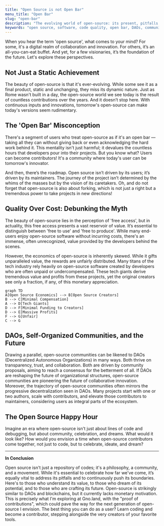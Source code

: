 ```yaml
---
title: "Open Source is not Open Bar"
menu_title: "Open Bar"
slug: "open-bar"
description: "The evolving world of open-source: its present, pitfalls, and potential."
keywords: "open source, software, code quality, open bar, DAOs, community, roadmap"
---
```


When you hear the term 'open source', what comes to your mind? For some, it's a digital realm of collaboration and innovation. For others, it’s an all-you-can-eat buffet. And yet, for a few visionaries, it’s the foundation of the future. Let's explore these perspectives.

## Not Just a Static Achievement

The beauty of open-source is that it's ever-evolving. While some see it as a final product, static and unchanging, they miss its dynamic nature. Just as Rome wasn't built in a day, the open-source world we see today is the result of countless contributions over the years. And it doesn’t stop here. With continuous inputs and innovations, tomorrow's open-source can make today's versions seem rudimentary.

## The 'Open Bar' Misconception

There's a segment of users who treat open-source as if it's an open bar — taking all they can without giving back or even acknowledging the hard work behind it. This mentality isn't just harmful; it devalues the countless hours that developers pour into their projects. But you know what? Users can become contributors! It's a community where today's user can be tomorrow's innovator.

And then, there’s the roadmap. Open source isn’t driven by its users; it’s driven by its maintainers. The journey of the project isn’t determined by the whims of the masses but by the vision of its caretakers. Oh, and do not forget that open-source is also about forking, which is not just a right but a tremendous power to take projects in new directions!

## Quality Over Cost: Debunking the Myth

The beauty of open-source lies in the perception of 'free access', but in actuality, this free access presents a vast reservoir of value. It’s essential to distinguish between 'free to use' and 'free to produce'. While many end-users enjoy open-source software without incurring costs, there's an immense, often unrecognized, value provided by the developers behind the scenes.

However, the economics of open-source is inherently skewed. While it gifts unparalleled value, the rewards are unfairly distributed. Many titans of the tech industry rely heavily on open-source software created by developers who are often unpaid or undercompensated. These tech giants derive tremendous value and profits from these projects, yet the original creators see only a fraction, if any, of this monetary appreciation.

```mermaid
graph TD
A[Open Source Economics] --> B[Open Source Creators]
B --> C[Minimal Compensation]
A --> D[Tech Giants]
D --> F[Minimal Funding to Creators]
D --> E[Massive Profits]
F --> G[Unfair]
C --> G
```

## DAOs, Self-Organized Communities, and the Future

Drawing a parallel, open-source communities can be likened to DAOs (Decentralized Autonomous Organizations) in many ways. Both thrive on transparency, trust, and collaboration. Both are driven by community proposals, aiming to reach a consensus for the betterment of all. If DAOs are reshaping the future of organizational structures, open-source communities are pioneering the future of collaborative innovation. Moreover, the trajectory of open-source communities often mirrors the progressive decentralization seen in DAOs. Many projects start with one or two authors, scale with contributors, and elevate those contributors to maintainers, considering users as integral parts of the ecosystem.

## The Open Source Happy Hour

Imagine an era where open-source isn't just about lines of code and debugging, but about community, celebration, and dreams. What would it look like? How would you envision a time when open-source contributors come together, not just to code, but to celebrate, ideate, and dream?

---

**In Conclusion**

Open source isn't just a repository of codes; it's a philosophy, a community, and a movement. While it's essential to celebrate how far we've come, it’s equally vital to address its pitfalls and to continuously push its boundaries. Here's to those who understand its value, to those who dream of its potential, and to those who are crafting its future. Open-source is strikingly similar to DAOs and blockchains, but it currently lacks monetary motivation. This is precisely what I'm exploring at Gno.land, with the "proof of contributions", which could pave the way for the next generation of open-source I envision. The best thing you can do as a user? Learn coding and become a contributor, stepping alongside the very creators of your favorite tools.

